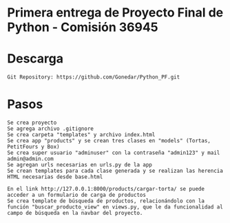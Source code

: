 # Primera entrega de Proyecto Final de Python - Comisión 36945

# Descarga

    Git Repository: https://github.com/Gonedar/Python_PF.git

# Pasos

    Se crea proyecto
    Se agrega archivo .gitignore
    Se crea carpeta "templates" y archivo index.html
    Se crea app "products" y se crean tres clases en "models" (Tortas, PetitFours y Box)
    Se crea super usuario "adminuser" con la contraseña "admin123" y mail admin@admin.com
    Se agregan urls necesarias en urls.py de la app
    Se crean templates para cada clase generada y se realizan las herencia HTML necesarias desde base.html

    En el link http://127.0.0.1:8000/products/cargar-torta/ se puede acceder a un formulario de carga de productos
    Se crea template de búsqueda de productos, relacionándolo con la función "buscar_producto_view" en views.py, que le da funcionalidad al campo de búsqueda en la navbar del proyecto.
